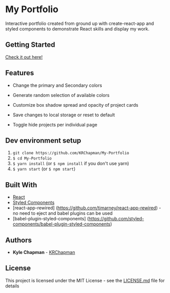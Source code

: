 ﻿# My Portfolio

Interactive portfolio created from ground up with create-react-app and styled components to demonstrate React skills and display my work.

## Getting Started

[Check it out here!](https://kyle-chapman.me/)

## Features
* Change the primary and Secondary colors

* Generate random selection of available colors

* Customize box shadow spread and opacity of project cards

* Save changes to local storage or reset to default

* Toggle hide projects per individual page


## Dev environment setup


1. `git clone https://github.com/KRChapman/My-Portfolio`
2. `$ cd My-Portfolio`
3. `$ yarn install` (or `$ npm install` if you don't use yarn)
4. `$ yarn start` (or `$ npm start`)

## Built With

* [React](https://reactjs.org/) 
* [Styled Components](https://www.styled-components.com/) 
* [react-app-rewired] (https://github.com/timarney/react-app-rewired) - no need to eject and babel plugins can be used
* [babel-plugin-styled-components] (https://github.com/styled-components/babel-plugin-styled-components)


## Authors

* **Kyle Chapman**  - [KRChapman](https://github.com/KRChapman)

## License

This project is licensed under the MIT License - see the [LICENSE.md](LICENSE.md) file for details

